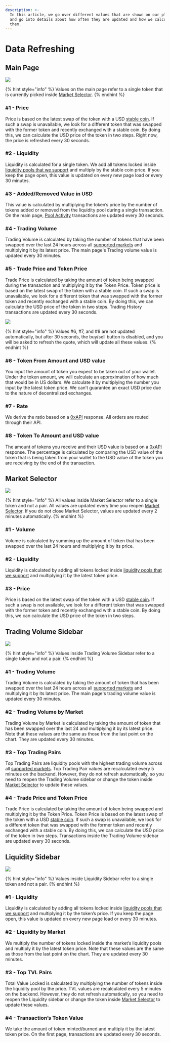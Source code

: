 ```yaml
---
description: >-
  In this article, we go over different values that are shown on our platforms
  and go into details about how often they are updated and how we calculate
  them.
---
```


# Data Refreshing

## Main Page

![](<../.gitbook/assets/Data Refreshing 01.png>)

{% hint style="info" %}
Values on the main page refer to a single token that is currently picked inside [Market Selector](https://docs.dex.guru/general/features/market-selector).
{% endhint %}

### #1 - Price

Price is based on the latest swap of the token with a USD [stable coin](https://www.coingecko.com/en/categories/stablecoins). If such a swap is unavailable, we look for a different token that was swapped with the former token and recently exchanged with a stable coin. By doing this, we can calculate the USD price of the token in two steps. Right now, the price is refreshed every 30 seconds.

### #2 - Liquidity

Liquidity is calculated for a single token. We add all tokens locked inside [liquidity pools that we support](https://docs.dex.guru/data/supported-dexs-amms) and multiply by the stable coin price. If you keep the page open, this value is updated on every new page load or every 30 minutes.

### #3 - Added/Removed Value in USD

This value is calculated by multiplying the token’s price by the number of tokens added or removed from the liquidity pool during a single transaction. On the main page, [Pool Activity](https://docs.dex.guru/general/features/token-liquidity) transactions are updated every 30 seconds.

### #4 - Trading Volume

Trading Volume is calculated by taking the number of tokens that have been swapped over the last 24 hours across all [supported markets](https://docs.dex.guru/data/supported-dexs-amms) and multiplying it by its latest price. The main page's Trading volume value is updated every 30 minutes.

### #5 - Trade Price and Token Price

Trade Price is calculated by taking the amount of token being swapped during the transaction and multiplying it by the Token Price. Token price is based on the latest swap of the token with a stable coin. If such a swap is unavailable, we look for a different token that was swapped with the former token and recently exchanged with a stable coin. By doing this, we can calculate the USD price of the token in two steps. Trading History transactions are updated every 30 seconds.



![](../.gitbook/assets/02.png)

{% hint style="info" %}
&#x20;Values #6, #7, and #8 are not updated automatically, but after 30 seconds, the buy/sell button is disabled, and you will be asked to refresh the quote, which will update all these values.
{% endhint %}

### #6 - Token From Amount and USD value

You input the amount of token you expect to be taken out of your wallet. Under the token amount, we will calculate an approximation of how much that would be in US dollars. We calculate it by multiplying the number you input by the latest token price. We can’t guarantee an exact USD price due to the nature of decentralized exchanges.

### #7 - Rate

We derive the ratio based on a [0xAPI](https://0x.org/api) response. All orders are routed through their API.

### #8 - Token To Amount and USD value

The amount of tokens you receive and their USD value is based on a [0xAPI](https://0x.org/api) response. The percentage is calculated by comparing the USD value of the token that is being taken from your wallet to the USD value of the token you are receiving by the end of the transaction.

## Market Selector

![](../.gitbook/assets/03.png)

{% hint style="info" %}
All values inside Market Selector refer to a single token and not a pair. All values are updated every time you reopen [Market Selector](https://docs.dex.guru/general/features/market-selector). If you do not close Market Selector, values are updated every 2 minutes automatically.
{% endhint %}

### #1 - Volume

Volume is calculated by summing up the amount of token that has been swapped over the last 24 hours and multiplying it by its price.

### #2 - Liquidity

Liquidity is calculated by adding all tokens locked inside [liquidity pools that we support](https://docs.dex.guru/data/supported-dexs-amms) and multiplying it by the latest token price.

### #3 - Price

Price is based on the latest swap of the token with a USD [stable coin](https://www.coingecko.com/en/categories/stablecoins). If such a swap is not available, we look for a different token that was swapped with the former token and recently exchanged with a stable coin. By doing this, we can calculate the USD price of the token in two steps.

## Trading Volume Sidebar&#x20;

![](../.gitbook/assets/05.png)

{% hint style="info" %}
Values inside Trading Volume Sidebar refer to a single token and not a pair.
{% endhint %}

### #1 - Trading Volume

Trading Volume is calculated by taking the amount of token that has been swapped over the last 24 hours across all [supported markets](https://docs.dex.guru/data/supported-dexs-amms) and multiplying it by its latest price. The main page's trading volume value is updated every 30 minutes.

### #2 - Trading Volume by Market

Trading Volume by Market is calculated by taking the amount of token that has been swapped over the last 24 and multiplying it by its latest price. Note that these values are the same as those from the last point on the chart. They are updated every 30 minutes.

### #3 - Top Trading Pairs

Top Trading Pairs are liquidity pools with the highest trading volume across all [supported markets](https://docs.dex.guru/data/supported-dexs-amms). Top Trading Pair values are recalculated every 5 minutes on the backend. However, they do not refresh automatically, so you need to reopen the Trading Volume sidebar or change the token inside [Market Selector](https://docs.dex.guru/general/features/market-selector) to update these values.

### #4 - Trade Price and Token Price

Trade Price is calculated by taking the amount of token being swapped and multiplying it by the Token Price. Token Price is based on the latest swap of the token with a USD [stable coin](https://www.coingecko.com/en/categories/stablecoins). If such a swap is unavailable, we look for a different token that was swapped with the former token and recently exchanged with a stable coin. By doing this, we can calculate the USD price of the token in two steps. Transactions inside the Trading Volume sidebar are updated every 30 seconds.

## Liquidity Sidebar

![](<../.gitbook/assets/04 (1).png>)

{% hint style="info" %}
Values inside Liquidity Sidebar refer to a single token and not a pair.
{% endhint %}

### #1 - Liquidity

Liquidity is calculated by adding all tokens locked inside [liquidity pools that we support](https://docs.dex.guru/data/supported-dexs-amms) and multiplying it by the token’s price. If you keep the page open, this value is updated on every new page load or every 30 minutes.

### #2 - Liquidity by Market

We multiply the number of tokens locked inside the market’s liquidity pools and multiply it by the latest token price. Note that these values are the same as those from the last point on the chart. They are updated every 30 minutes.

### #3 - Top TVL Pairs

Total Value Locked is calculated by multiplying the number of tokens inside the liquidity pool by the price. TVL values are recalculated every 5 minutes on the backend. However, they do not refresh automatically, so you need to reopen the Liquidity sidebar or change the token inside [Market Selector](https://docs.dex.guru/general/features/market-selector) to update these values.

### #4 - Transaction’s Token Value

We take the amount of token minted/burned and multiply it by the latest token price. On the first page, transactions are updated every 30 seconds.
